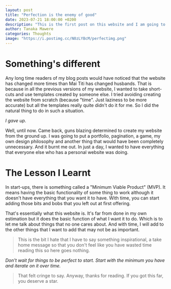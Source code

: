 ```yaml
---
layout: post
title: "Perfection is the enemy of good"
date: 2023-07-21 18:00:00 +0200
description: "This is the first post on this website and I am going to be recollecting on how and why I made this new site."
author: Tanaka Mawere
categories: Thoughts
image: "https://i.postimg.cc/N0zLYBcM/perfectimg.png"
---
```


# Something's different

Any long time readers of my blog posts would have noticed that the website has changed more times than Mai Titi has changed husbands. That is because in all the previous versions of my website, I wanted to take short-cuts and use templates created by someone else. I tried avoiding creating the website from scratch (because "time". Just laziness to be more accurate) but all the templates really quite didn't do it for me. So I did the natural thing to do in such a situation. 

*_I gave up._*

Well, until now. Came back, guns blazing determined to create my website from the ground up. I was going to put a portfolio, pagination, a game, my own design philosophy and another thing that would have been completely unnecessary. And it burnt me out. In just a day, I wanted to have everything that everyone else who has a personal website was doing. 

# The Lesson I Learnt

In start-ups, there is something called a "Minimum Viable Product" (MVP). It means having the basic functionality of some thing to work although it doesn't have everything that you want it to have. With time, you can start adding those bits and bobs  that you left out at first offering. 

That's essentially what this website is. It's far from done in my own estimation but it does the basic function of what I want it to do. Which is to let me talk about things that no one cares about. And with time, I will add to the other things that I want to add that may not be as important. 

> This is the bit I hate that I have to say something inspirational, a take home message so that you don't feel like you have wasted time reading this so here goes nothing.

_Don't wait for things to be perfect to start. Start with the minimum you have and iterate on it over time._

> That felt cringe to say.
Anyway, thanks for reading. 
If you got this far, you deserve a star. 
